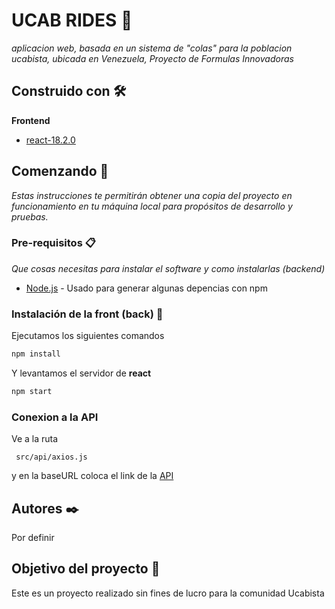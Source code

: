 
  # UCAB RIDES 🚗

_aplicacion web, basada en un sistema de "colas" para la poblacion ucabista, ubicada en Venezuela, Proyecto de Formulas Innovadoras_

## Construido con 🛠️


**Frontend**

* [react-18.2.0](https://es.reactjs.org/)

  

## Comenzando 🚀

  

_Estas instrucciones te permitirán obtener una copia del proyecto en funcionamiento en tu máquina local para propósitos de desarrollo y pruebas._

  

  

### Pre-requisitos 📋
_Que cosas necesitas para instalar el software y como instalarlas (backend)_
* [Node.js](https://nodejs.org/es/) - Usado para generar algunas depencias con npm

### Instalación de la front (back) 🔧

Ejecutamos los siguientes comandos

```bash
npm install
```

Y levantamos el servidor de **react**
```bash
npm start
```
### Conexion a la API
Ve a la ruta
```
 src/api/axios.js
```
y en la baseURL coloca el link de la [API](https://github.com/otorres828/api-ucabrides)
## Autores ✒️

Por definir

## Objetivo del proyecto 📄

 
Este es un proyecto realizado sin fines de lucro para la comunidad Ucabista